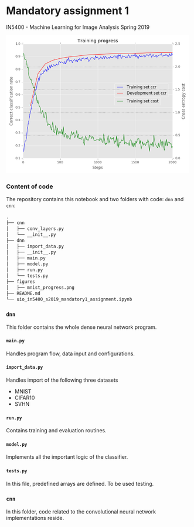 # Mandatory assignment 1

IN5400 - Machine Learning for Image Analysis Spring 2019

<img src="figures/mnist_progress.png" alt="MNIST Training" width="500"/>

### Content of code

The repository contains this notebook and two folders with code: `dnn` and `cnn`:

```
.
├── cnn
│   ├── conv_layers.py
│   └── __init__.py
├── dnn
│   ├── import_data.py
│   ├── __init__.py
│   ├── main.py
│   ├── model.py
│   ├── run.py
│   └── tests.py
├── figures
│   ├── mnist_progress.png
├── README.md
└── uio_in5400_s2019_mandatory1_assignment.ipynb
```

### `dnn`

This folder contains the whole dense neural network program.

#### `main.py`

Handles program flow, data input and configurations. 


#### `import_data.py`

Handles import of the following three datasets

- MNIST
- CIFAR10
- SVHN



#### `run.py`

Contains training and evaluation routines.


#### `model.py`

Implements all the important logic of the classifier.


#### `tests.py`

In this file, predefined arrays are defined. To be used testing.

### `cnn`

In this folder, code related to the convolutional neural network implementations reside.
